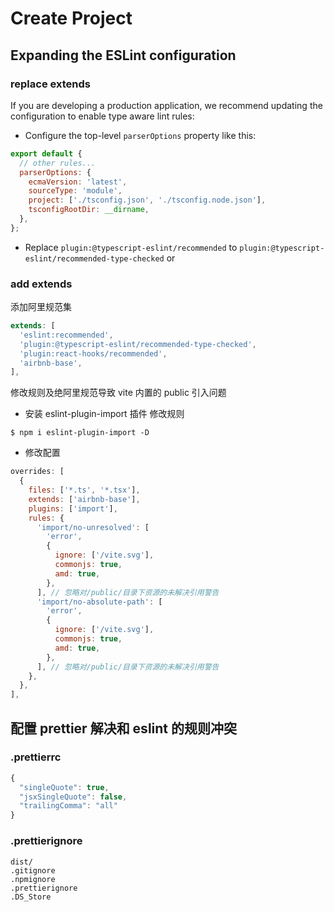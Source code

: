 # Create Project

## Expanding the ESLint configuration

### replace extends

If you are developing a production application, we recommend updating the configuration to enable type aware lint rules:

<!-- https://typescript-eslint.io/linting/typed-linting/ -->

- Configure the top-level `parserOptions` property like this:

```js
export default {
  // other rules...
  parserOptions: {
    ecmaVersion: 'latest',
    sourceType: 'module',
    project: ['./tsconfig.json', './tsconfig.node.json'],
    tsconfigRootDir: __dirname,
  },
};
```

- Replace `plugin:@typescript-eslint/recommended` to `plugin:@typescript-eslint/recommended-type-checked` or

### add extends

添加阿里规范集

```js
extends: [
  'eslint:recommended',
  'plugin:@typescript-eslint/recommended-type-checked',
  'plugin:react-hooks/recommended',
  'airbnb-base',
],
```

修改规则及绝阿里规范导致 vite 内置的 public 引入问题

- 安装 eslint-plugin-import 插件 修改规则

```shell
$ npm i eslint-plugin-import -D
```

- 修改配置

```js
overrides: [
  {
    files: ['*.ts', '*.tsx'],
    extends: ['airbnb-base'],
    plugins: ['import'],
    rules: {
      'import/no-unresolved': [
        'error',
        {
          ignore: ['/vite.svg'],
          commonjs: true,
          amd: true,
        },
      ], // 忽略对/public/目录下资源的未解决引用警告
      'import/no-absolute-path': [
        'error',
        {
          ignore: ['/vite.svg'],
          commonjs: true,
          amd: true,
        },
      ], // 忽略对/public/目录下资源的未解决引用警告
    },
  },
],
```

## 配置 prettier 解决和 eslint 的规则冲突

### .prettierrc

```js
{
  "singleQuote": true,
  "jsxSingleQuote": false,
  "trailingComma": "all"
}
```

### .prettierignore

```
dist/
.gitignore
.npmignore
.prettierignore
.DS_Store
```
